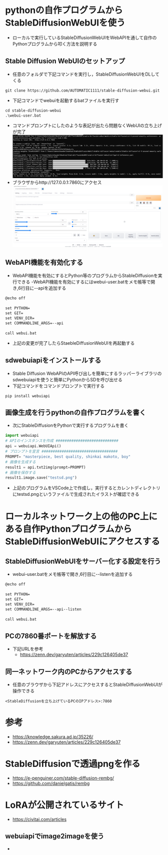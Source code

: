 # pythonの自作プログラムからStableDiffusionWebUIを使う
- ローカルで実行しているStableDiffusionWebUIをWebAPIを通して自作のPythonプログラムから叩く方法を説明する

## Stable Diffusion WebUIのセットアップ
- 任意のフォルダで下記コマンドを実行し，StableDiffusionWebUIをDLしてくる
```
git clone https://github.com/AUTOMATIC1111/stable-diffusion-webui.git

```
- 下記コマンドでwebuiを起動するbatファイルを実行す
```
cd stable-diffusion-webui
.\webui-user.bat
```
- コマンドプロンプトにしたのような表記が出たら問題なくWebUIの立ち上げが完了
![](images/20230702120642.png)
- ブラウザからhttp://127.0.0.1:7860にアクセス
![](images/20230702120801.png)

## WebAPI機能を有効化する
- WebAPI機能を有効にするとPython等のプログラムからStableDiffusionを実行できる
-WebAPI機能を有効にするにはwebui-user.batをメモ帳等で開き,6行目に--apiを追加する
```
@echo off

set PYTHON=
set GIT=
set VENV_DIR=
set COMMANDLINE_ARGS=--api

call webui.bat
```
- 上記の変更が完了したらStaebleDiffusionWebUIを再起動する
## sdwebuiapiをインストールする
- Stable Diffusion WebAPIのAPI呼び出しを簡単にするラッパーライブラリのsdwebuiapiを使うと簡単にPythonからSDを呼び出せる
- 下記コマンドをコマンドプロンプトで実行する
```
pip install webuiapi
```
## 画像生成を行うpythonの自作プログラムを書く
- 次にStableDiffusionをPythonで実行するプログラムを書く

```python
import webuiapi
# APIのインスタンスを作成 ############################
api = webuiapi.WebUIApi()
# プロンプトを宣言 ##################################
PROMPT= "masterpiece, best quality, shinkai makoto, boy"
# 画像を生成する
result1 = api.txt2img(prompt=PROMPT)
# 画像を保存する
result1.image.save("testsd.png")
```
- 上記のプログラムをVSCode上で作成し，実行するとカレントディレクトリにtestsd.pngというファイルで生成されたイラストが確認できる

# ローカルネットワーク上の他のPC上にある自作PythonプログラムからStableDiffusionWebUIにアクセスする

## StableDiffusionWebUIをサーバー化する設定を行う
- webui-user.batをメモ帳等で開き,6行目に--listenを追加する

```
@echo off

set PYTHON=
set GIT=
set VENV_DIR=
set COMMANDLINE_ARGS=--api--listen

call webui.bat

```
## PCの7860番ポートを解放する
- 下記URLを参考
    - https://zenn.dev/garyuten/articles/229c126405de37

## 同一ネットワーク内のPCからアクセスする
- 任意のブラウザから下記アドレスにアクセスするとStableDiffusionWebUIが操作できる
```
<StableDiffusionを立ち上げているPCのIPアドレス>:7860
```
# 参考
- https://knowledge.sakura.ad.jp/35226/
- https://zenn.dev/garyuten/articles/229c126405de37

# StableDiffusionで透過pngを作る
- https://e-penguiner.com/stable-diffusion-rembg/
- https://github.com/danielgatis/rembg

# LoRAが公開されているサイト
- https://civitai.com/articles

## webuiapiでimage2imageを使う
- 